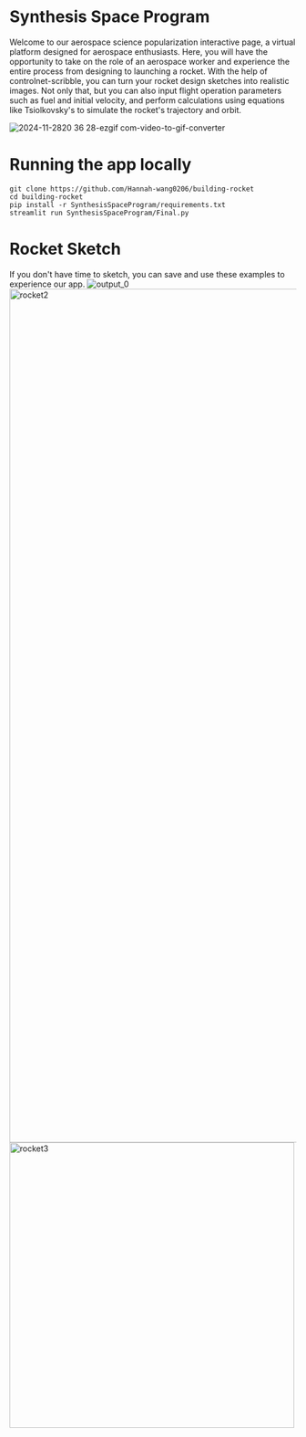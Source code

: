 # Synthesis Space Program
Welcome to our aerospace science popularization interactive page, a virtual platform designed for aerospace enthusiasts.
Here, you will have the opportunity to take on the role of an aerospace worker and experience the entire process from designing to launching a rocket.
With the help of controlnet-scribble, you can turn your rocket design sketches into realistic images.
Not only that, but you can also input flight operation parameters such as fuel and initial velocity, and perform calculations using equations like Tsiolkovsky's to simulate the rocket's trajectory and orbit.

![2024-11-2820 36 28-ezgif com-video-to-gif-converter](https://github.com/user-attachments/assets/34dc1a28-b6ab-4a70-850d-9d2b281b4727)

# Running the app locally
```
git clone https://github.com/Hannah-wang0206/building-rocket
cd building-rocket
pip install -r SynthesisSpaceProgram/requirements.txt
streamlit run SynthesisSpaceProgram/Final.py
```

# Rocket Sketch
If you don't have time to sketch, you can save and use these examples to experience our app.
![output_0](https://github.com/user-attachments/assets/30173f4f-9dd9-4cd9-a1a9-5879a74d3b9b)<img width="1496" alt="rocket2" src="https://github.com/user-attachments/assets/fc2156e6-0d65-4fa1-b050-e1ec7157d911"><img width="500" alt="rocket3" src="https://github.com/user-attachments/assets/a9268745-0644-43f7-9d76-93c8d5a752bf">




